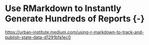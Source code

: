 # Use RMarkdown to Instantly Generate Hundreds of Reports {-}

https://urban-institute.medium.com/using-r-markdown-to-track-and-publish-state-data-d1291bfa1ec0
